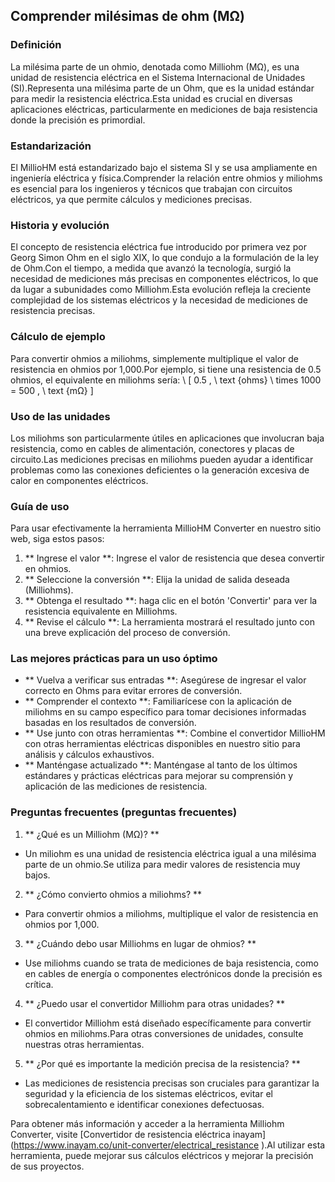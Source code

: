 ## Comprender milésimas de ohm (MΩ)

### Definición
La milésima parte de un ohmio, denotada como Milliohm (MΩ), es una unidad de resistencia eléctrica en el Sistema Internacional de Unidades (SI).Representa una milésima parte de un Ohm, que es la unidad estándar para medir la resistencia eléctrica.Esta unidad es crucial en diversas aplicaciones eléctricas, particularmente en mediciones de baja resistencia donde la precisión es primordial.

### Estandarización
El MillioHM está estandarizado bajo el sistema SI y se usa ampliamente en ingeniería eléctrica y física.Comprender la relación entre ohmios y miliohms es esencial para los ingenieros y técnicos que trabajan con circuitos eléctricos, ya que permite cálculos y mediciones precisas.

### Historia y evolución
El concepto de resistencia eléctrica fue introducido por primera vez por Georg Simon Ohm en el siglo XIX, lo que condujo a la formulación de la ley de Ohm.Con el tiempo, a medida que avanzó la tecnología, surgió la necesidad de mediciones más precisas en componentes eléctricos, lo que da lugar a subunidades como Milliohm.Esta evolución refleja la creciente complejidad de los sistemas eléctricos y la necesidad de mediciones de resistencia precisas.

### Cálculo de ejemplo
Para convertir ohmios a miliohms, simplemente multiplique el valor de resistencia en ohmios por 1,000.Por ejemplo, si tiene una resistencia de 0.5 ohmios, el equivalente en miliohms sería:
\ [
0.5 \, \ text {ohms} \ times 1000 = 500 \, \ text {mΩ}
\]

### Uso de las unidades
Los miliohms son particularmente útiles en aplicaciones que involucran baja resistencia, como en cables de alimentación, conectores y placas de circuito.Las mediciones precisas en miliohms pueden ayudar a identificar problemas como las conexiones deficientes o la generación excesiva de calor en componentes eléctricos.

### Guía de uso
Para usar efectivamente la herramienta MillioHM Converter en nuestro sitio web, siga estos pasos:
1. ** Ingrese el valor **: Ingrese el valor de resistencia que desea convertir en ohmios.
2. ** Seleccione la conversión **: Elija la unidad de salida deseada (Milliohms).
3. ** Obtenga el resultado **: haga clic en el botón 'Convertir' para ver la resistencia equivalente en Milliohms.
4. ** Revise el cálculo **: La herramienta mostrará el resultado junto con una breve explicación del proceso de conversión.

### Las mejores prácticas para un uso óptimo
- ** Vuelva a verificar sus entradas **: Asegúrese de ingresar el valor correcto en Ohms para evitar errores de conversión.
- ** Comprender el contexto **: Familiarícese con la aplicación de miliohms en su campo específico para tomar decisiones informadas basadas en los resultados de conversión.
- ** Use junto con otras herramientas **: Combine el convertidor MillioHM con otras herramientas eléctricas disponibles en nuestro sitio para análisis y cálculos exhaustivos.
- ** Manténgase actualizado **: Manténgase al tanto de los últimos estándares y prácticas eléctricas para mejorar su comprensión y aplicación de las mediciones de resistencia.

### Preguntas frecuentes (preguntas frecuentes)

1. ** ¿Qué es un Milliohm (MΩ)? **
- Un miliohm es una unidad de resistencia eléctrica igual a una milésima parte de un ohmio.Se utiliza para medir valores de resistencia muy bajos.

2. ** ¿Cómo convierto ohmios a miliohms? **
- Para convertir ohmios a miliohms, multiplique el valor de resistencia en ohmios por 1,000.

3. ** ¿Cuándo debo usar Milliohms en lugar de ohmios? **
- Use miliohms cuando se trata de mediciones de baja resistencia, como en cables de energía o componentes electrónicos donde la precisión es crítica.

4. ** ¿Puedo usar el convertidor Milliohm para otras unidades? **
- El convertidor Milliohm está diseñado específicamente para convertir ohmios en miliohms.Para otras conversiones de unidades, consulte nuestras otras herramientas.

5. ** ¿Por qué es importante la medición precisa de la resistencia? **
- Las mediciones de resistencia precisas son cruciales para garantizar la seguridad y la eficiencia de los sistemas eléctricos, evitar el sobrecalentamiento e identificar conexiones defectuosas.

Para obtener más información y acceder a la herramienta Milliohm Converter, visite [Convertidor de resistencia eléctrica inayam] (https://www.inayam.co/unit-converter/electrical_resistance ).Al utilizar esta herramienta, puede mejorar sus cálculos eléctricos y mejorar la precisión de sus proyectos.